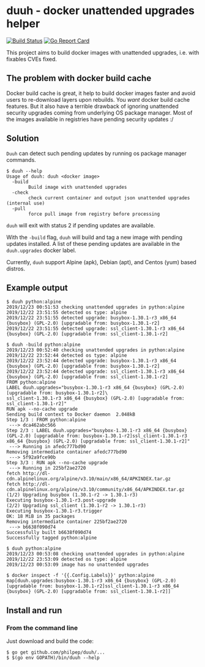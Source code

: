 # duuh - docker unattended upgrades helper

[![Build Status](https://travis-ci.org/philpep/duuh.svg?branch=master)](https://travis-ci.org/philpep/duuh)
[![Go Report Card](https://goreportcard.com/badge/github.com/philpep/duuh)](https://goreportcard.com/report/github.com/philpep/duuh)

This project aims to build docker images with unattended upgrades, i.e. with fixables CVEs fixed.

## The problem with docker build cache

Docker build cache is great, it help to build docker images faster and avoid users to re-download layers upon rebuilds. You *want* docker build cache features.
But it also have a terrible drawback of ignoring unattended security upgrades coming from underlying OS package manager.
Most of the images available in registries have pending security updates :/

## Solution

`Duuh` can detect such pending updates by running os package manager commands.

    $ duuh --help
    Usage of duuh: duuh <docker image>
      -build
            Build image with unattended upgrades
      -check
            check current container and output json unattended upgrades (internal use)
      -pull
            force pull image from registry before processing


`duuh` will exit with status 2 if pending updates are available.

With the `-build` flag, `duuh` will build and tag a new image with pending
updates installed. A list of these pending updates are available in the
`duuh.upgrades` docker label.

Currently, `duuh` support Alpine (apk), Debian (apt), and Centos (yum) based distros.

## Example output

    $ duuh python:alpine
    2019/12/23 00:51:53 checking unattended upgrades in python:alpine
    2019/12/22 23:51:55 detected os type: alpine
    2019/12/22 23:51:55 detected upgrade: busybox-1.30.1-r3 x86_64 {busybox} (GPL-2.0) [upgradable from: busybox-1.30.1-r2]
    2019/12/22 23:51:55 detected upgrade: ssl_client-1.30.1-r3 x86_64 {busybox} (GPL-2.0) [upgradable from: ssl_client-1.30.1-r2]

	$ duuh -build python:alpine
    2019/12/23 00:52:40 checking unattended upgrades in python:alpine
    2019/12/22 23:52:44 detected os type: alpine
    2019/12/22 23:52:44 detected upgrade: busybox-1.30.1-r3 x86_64 {busybox} (GPL-2.0) [upgradable from: busybox-1.30.1-r2]
    2019/12/22 23:52:44 detected upgrade: ssl_client-1.30.1-r3 x86_64 {busybox} (GPL-2.0) [upgradable from: ssl_client-1.30.1-r2]
    FROM python:alpine
    LABEL duuh.upgrades="busybox-1.30.1-r3 x86_64 {busybox} (GPL-2.0) [upgradable from: busybox-1.30.1-r2]\ 
    ssl_client-1.30.1-r3 x86_64 {busybox} (GPL-2.0) [upgradable from: ssl_client-1.30.1-r2]"
    RUN apk --no-cache upgrade
    Sending build context to Docker daemon  2.048kB
    Step 1/3 : FROM python:alpine
     ---> dca462abc566
    Step 2/3 : LABEL duuh.upgrades="busybox-1.30.1-r3 x86_64 {busybox} (GPL-2.0) [upgradable from: busybox-1.30.1-r2]ssl_client-1.30.1-r3 x86_64 {busybox} (GPL-2.0) [upgradable from: ssl_client-1.30.1-r2]"
     ---> Running in afedc777bd90
    Removing intermediate container afedc777bd90
     ---> 5f92a9fce90b
    Step 3/3 : RUN apk --no-cache upgrade
     ---> Running in 225bf2ae2720
    fetch http://dl-cdn.alpinelinux.org/alpine/v3.10/main/x86_64/APKINDEX.tar.gz
    fetch http://dl-cdn.alpinelinux.org/alpine/v3.10/community/x86_64/APKINDEX.tar.gz
    (1/2) Upgrading busybox (1.30.1-r2 -> 1.30.1-r3)
    Executing busybox-1.30.1-r3.post-upgrade
    (2/2) Upgrading ssl_client (1.30.1-r2 -> 1.30.1-r3)
    Executing busybox-1.30.1-r3.trigger
    OK: 18 MiB in 35 packages
    Removing intermediate container 225bf2ae2720
     ---> b6638f090d74
    Successfully built b6638f090d74
    Successfully tagged python:alpine

	$ duuh python:alpine
    2019/12/23 00:53:08 checking unattended upgrades in python:alpine
    2019/12/22 23:53:09 detected os type: alpine
    2019/12/23 00:53:09 image has no unattended upgrades

    $ docker inspect -f '{{.Config.Labels}}' python:alpine
    map[duuh.upgrades:busybox-1.30.1-r3 x86_64 {busybox} (GPL-2.0) [upgradable from: busybox-1.30.1-r2]ssl_client-1.30.1-r3 x86_64 {busybox} (GPL-2.0) [upgradable from: ssl_client-1.30.1-r2]]

## Install and run

### From the command line

Just download and build the code:

    $ go get github.com/philpep/duuh/...
    $ $(go env GOPATH)/bin/duuh --help
